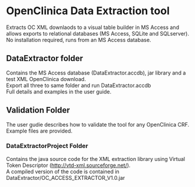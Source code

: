 # OpenClinica Data Extraction tool
Extracts OC XML downlaods to a visual table builder in MS Access and allows exports to relational databases (MS Access, SQLite and SQLserver).<br/>
No installation required, runs from an MS Access database.
<br/>
## DataExtractor folder
Contains the MS Access database (DataExtractor.accdb), jar library and a test XML OpenClinica download.<br/>
Export all three to same folder and run DataExtractor.accdb <br/>
Full details and examples in the user guide. 
<br/>
## Validation Folder
The user gudie describes how to validate the tool for any OpenClinica CRF. <br/>
Example files are provided. 
<br/>
### DataExtractorProject Folder
Contains the java source code for the XML extraction library using Virtual Token Descriptor (http://vtd-xml.sourceforge.net/). <br/>
A compiled version of the code is contained in DataExtractor/OC_ACCESS_EXTRACTOR_V1.0.jar
